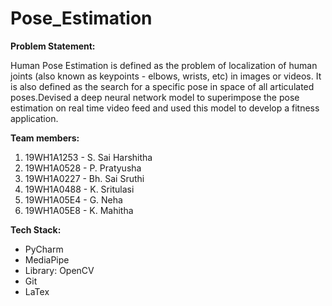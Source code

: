 # Pose_Estimation
**Problem Statement:**

Human Pose Estimation is defined as the problem of localization of human joints (also known as keypoints - elbows, wrists, etc) in images or videos. It is also defined as the search for a specific pose in space of all articulated poses.Devised a deep neural network model to superimpose the pose estimation on real time video feed and used this model to develop a fitness application.


**Team members:**

1. 19WH1A1253 - S. Sai Harshitha
2. 19WH1A0528 - P. Pratyusha
3. 19WH1A0227 - Bh. Sai Sruthi
4. 19WH1A0488 - K. Sritulasi
5. 19WH1A05E4 - G. Neha
6. 19WH1A05E8 - K. Mahitha

**Tech Stack:**


- PyCharm
- MediaPipe
- Library: OpenCV
- Git
- LaTex

